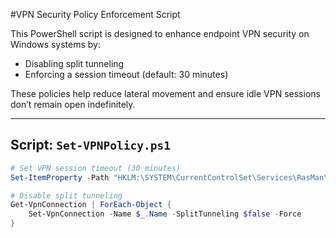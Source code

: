 #VPN Security Policy Enforcement Script

This PowerShell script is designed to enhance endpoint VPN security on Windows systems by:

- Disabling split tunneling
- Enforcing a session timeout (default: 30 minutes)

These policies help reduce lateral movement and ensure idle VPN sessions don’t remain open indefinitely.

---

## Script: `Set-VPNPolicy.ps1`

```powershell
# Set VPN session timeout (30 minutes)
Set-ItemProperty -Path "HKLM:\SYSTEM\CurrentControlSet\Services\RasMan\Config" -Name "IdleTimeout" -Value 1800

# Disable split tunneling
Get-VpnConnection | ForEach-Object {
    Set-VpnConnection -Name $_.Name -SplitTunneling $false -Force
}
